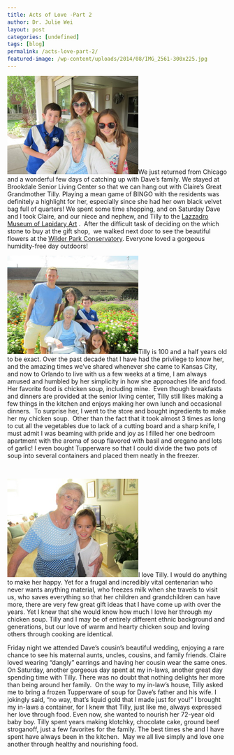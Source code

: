 ```yaml
---
title: Acts of Love -Part 2
author: Dr. Julie Wei
layout: post
categories: [undefined]
tags: [blog]
permalink: /acts-love-part-2/
featured-image: /wp-content/uploads/2014/08/IMG_2561-300x225.jpg
---
```

<img class="alignleft size-medium wp-image-1107" src="/wp-content/uploads/2014/08/IMG_2561-300x225.jpg" alt="IMG_2561" width="300" height="225" />We just returned from Chicago and a wonderful few days of catching up with Dave’s family. We stayed at Brookdale Senior Living Center so that we can hang out with Claire’s Great Grandmother Tilly. Playing a mean game of BINGO with the residents was definitely a highlight for her, especially since she had her own black velvet bag full of quarters! We spent some time shopping, and on Saturday Dave and I took Claire, and our niece and nephew, and Tilly to the [Lazzadro Museum of Lapidary Art][1] .  After the difficult task of deciding on the which stone to buy at the gift shop,  we walked next door to see the beautiful flowers at the [Wilder Park Conservatory][2]. Everyone loved a gorgeous humidity-free day outdoors!

<img class="alignright wp-image-1109 size-medium" src="/wp-content/uploads/2014/08/IMG_2578-300x225.jpg" alt="IMG_2578" width="300" height="225" />Tilly is 100 and a half years old to be exact. Over the past decade that I have had the privilege to know her, and the amazing times we’ve shared whenever she came to Kansas City, and now to Orlando to live with us a few weeks at a time, I am always amused and humbled by her simplicity in how she approaches life and food. Her favorite food is chicken soup, including mine.  Even though breakfasts and dinners are provided at the senior living center, Tilly still likes making a few things in the kitchen and enjoys making her own lunch and occasional dinners.  To surprise her, I went to the store and bought ingredients to make her my chicken soup.  Other than the fact that it took almost 3 times as long to cut all the vegetables due to lack of a cutting board and a sharp knife, I must admit I was beaming with pride and joy as I filled her one bedroom apartment with the aroma of soup flavored with basil and oregano and lots of garlic! I even bought Tupperware so that I could divide the two pots of soup into several containers and placed them neatly in the freezer.

&nbsp;

<img class="alignleft  wp-image-1110" src="/wp-content/uploads/2014/08/IMG_2624-300x225.jpg" alt="IMG_2624" width="300" height="225" />I love Tilly. I would do anything to make her happy. Yet for a frugal and incredibly vital centenarian who never wants anything material, who freezes milk when she travels to visit us, who saves everything so that her children and grandchildren can have more, there are very few great gift ideas that I have come up with over the years. Yet I knew that she would know how much I love her through my chicken soup. Tilly and I may be of entirely different ethnic background and generations, but our love of warm and hearty chicken soup and loving others through cooking are identical.

Friday night we attended Dave’s cousin’s beautiful wedding, enjoying a rare chance to see his maternal aunts, uncles, cousins, and family friends. Claire loved wearing “dangly” earrings and having her cousin wear the same ones. On Saturday, another gorgeous day spent at my in-laws, another great day spending time with Tilly. There was no doubt that nothing delights her more than being around her family.  On the way to my in-law’s house, Tilly asked me to bring a frozen Tupperware of soup for Dave’s father and his wife. I jokingly said, “no way, that’s liquid gold that I made just for you!” I brought my in-laws a container, for I knew that Tilly, just like me, always expressed her love through food. Even now, she wanted to nourish her 72-year old baby boy. Tilly spent years making klotchky, chocolate cake, ground beef stroganoff, just a few favorites for the family. The best times she and I have spent have always been in the kitchen.  May we all live simply and love one another through healthy and nourishing food.



 [1]: http://www.lizzadromuseum.org/
 [2]: http://www.epd.org/facilities/wilder-park-conservatory
 [3]: the-book